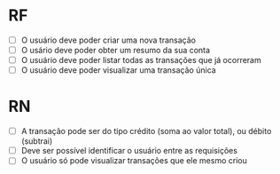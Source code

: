 # RF

- [ ] O usuário deve poder criar uma nova transação
- [ ] O usário deve poder obter um resumo da sua conta
- [ ] O usuário deve poder listar todas as transações que já ocorreram
- [ ] O usuário deve poder visualizar uma transação única

# RN 

- [ ] A transação pode ser do tipo crédito (soma ao valor total), ou débito (subtrai)
- [ ] Deve ser possível identificar o usuário entre as requisições
- [ ] O usuário só pode visualizar transações que ele mesmo criou